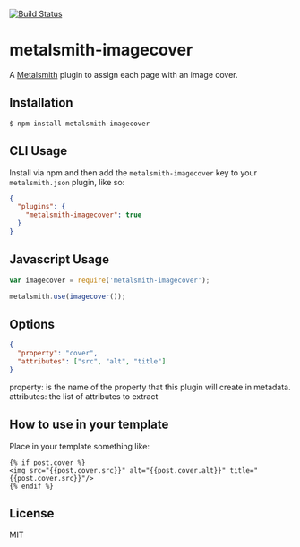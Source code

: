 [![Build Status](https://travis-ci.org/frnd/metalsmith-imagecover.svg?branch=master)](https://travis-ci.org/frnd/metalsmith-imagecover)

# metalsmith-imagecover
 A [Metalsmith](http://metalsmith.io) plugin to assign each page with an image cover.


## Installation

    $ npm install metalsmith-imagecover

## CLI Usage

  Install via npm and then add the `metalsmith-imagecover` key to your `metalsmith.json` plugin, like so:

```json
{
  "plugins": {
    "metalsmith-imagecover": true
  }
}
```

## Javascript Usage

```js
var imagecover = require('metalsmith-imagecover');

metalsmith.use(imagecover());
```

## Options

```json
{
  "property": "cover",
  "attributes": ["src", "alt", "title"]
}
```

property: is the name of the property that this plugin will create in metadata.
attributes: the list of attributes to extract

## How to use in your template

Place in your template something like:

```
{% if post.cover %}
<img src="{{post.cover.src}}" alt="{{post.cover.alt}}" title="{{post.cover.src}}"/>
{% endif %}
```

## License

  MIT
